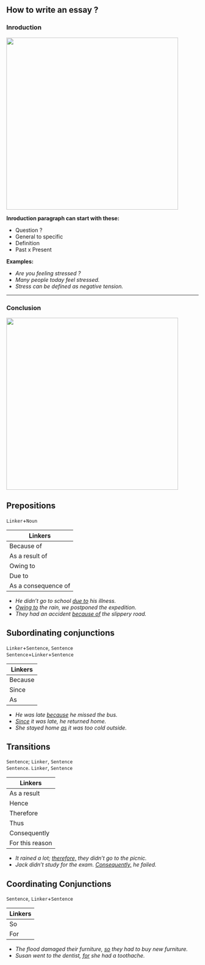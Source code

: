 ## How to write an essay ?

### Inroduction
<img src="https://user-images.githubusercontent.com/74737994/182592845-2b64bb42-0276-49bb-827b-1d959e67e142.png" width="450">

**Inroduction paragraph can start with these:**
* Question ?
* General to specific
* Definition
* Past x Present


**Examples:**
* _Are you feeling stressed ?_
* _Many people today feel stressed._
* _Stress can be defined as negative tension._

---

### Conclusion
<img src="https://user-images.githubusercontent.com/74737994/182592967-4122235c-f7fb-418f-b0c8-9e8e049f6f77.png" width="450">



## Prepositions

`Linker`+`Noun`

**Linkers**              |        
-------------       | 
Because of          | 
As a result of      | 
Owing to            |
Due to              | 
As a consequence of | 

* _He didn’t go to school <ins>due to</ins> his illness._
* _<ins>Owing to</ins> the rain, we postponed the expedition._
* _They had an accident <ins>because of</ins> the slippery road._

## Subordinating conjunctions

`Linker`+`Sentence`, `Sentence` <br>
`Sentence`+`Linker`+`Sentence`

**Linkers**      |  
----------  | 
Because     | 
Since       | 
As          |

* _He was late <ins>because</ins> he missed the bus._
* _<ins>Since</ins> it was late, he returned home._
* _She stayed home <ins>as</ins> it was too cold outside._

## Transitions

`Sentence`; `Linker`, `Sentence` <br>
`Sentence`. `Linker`, `Sentence`

**Linkers**          |  
----------      |
As a result     |
Hence           |
Therefore       |
Thus            |
Consequently    |
For this reason |

* _It rained a lot; <ins>therefore,</ins> they didn’t go to the picnic._
* _Jack didn’t study for the exam. <ins>Consequently,</ins> he failed._

## Coordinating Conjunctions

`Sentence`, `Linker`+`Sentence`

**Linkers**    |  
----------|
So        |
For       |

* _The flood damaged their furniture, <ins>so</ins> they had to buy new furniture._
* _Susan went to the dentist, <ins>for</ins> she had a toothache._
